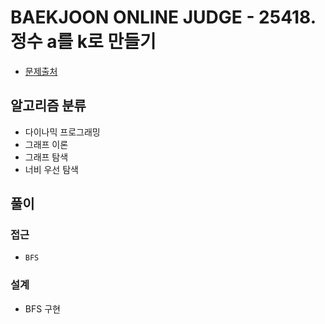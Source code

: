 # BAEKJOON ONLINE JUDGE - 25418. 정수 a를 k로 만들기

- [문제출처](https://www.acmicpc.net/problem/25418 '25418. 정수 a를 k로 만들기')

## 알고리즘 분류

- 다이나믹 프로그래밍
- 그래프 이론
- 그래프 탐색
- 너비 우선 탐색

## 풀이

### 접근

- `BFS`

### 설계

- BFS 구현
